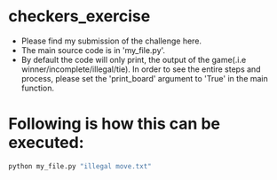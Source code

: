 # checkers_exercise

- Please find my submission of the challenge here.
- The main source code is in 'my_file.py'.
- By default the code will only print, the output of the game(.i.e winner/incomplete/illegal/tie). In order to see the entire steps and process, please set the 'print_board' argument to 'True' in the main function.

# Following is how this can be executed:

```bash
python my_file.py "illegal move.txt"
```
